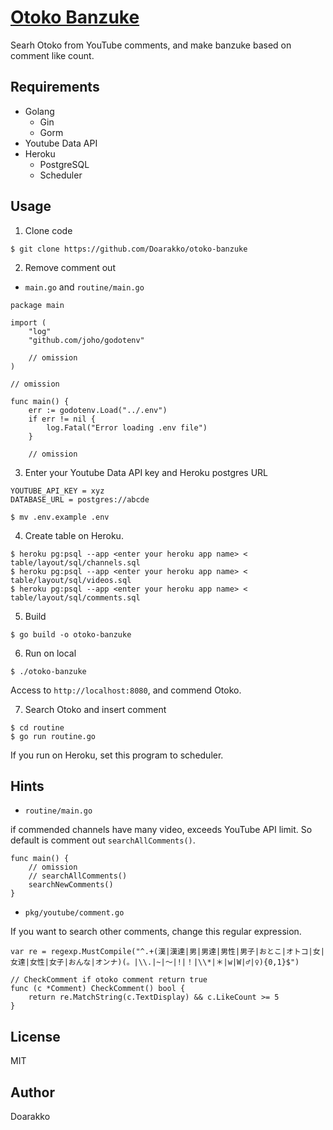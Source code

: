 # [Otoko Banzuke](https://otoko-banzuke.herokuapp.com)
Searh Otoko from YouTube comments, and make banzuke based on comment like count.

## Requirements
- Golang
    - Gin
    - Gorm
- Youtube Data API
- Heroku
    - PostgreSQL
    - Scheduler

## Usage
1. Clone code
```
$ git clone https://github.com/Doarakko/otoko-banzuke
```
2. Remove comment out
- `main.go` and `routine/main.go`
```
package main

import (
    "log"
    "github.com/joho/godotenv"

    // omission
)

// omission

func main() {
    err := godotenv.Load("../.env")
    if err != nil {
        log.Fatal("Error loading .env file")
    }
    
    // omission
```

3. Enter your Youtube Data API key and Heroku postgres URL
```
YOUTUBE_API_KEY = xyz
DATABASE_URL = postgres://abcde
```
```
$ mv .env.example .env
```

4. Create table on Heroku.
```
$ heroku pg:psql --app <enter your heroku app name> < table/layout/sql/channels.sql
$ heroku pg:psql --app <enter your heroku app name> < table/layout/sql/videos.sql
$ heroku pg:psql --app <enter your heroku app name> < table/layout/sql/comments.sql
```

5. Build
```
$ go build -o otoko-banzuke
```

6. Run on local
```
$ ./otoko-banzuke
```
Access to `http://localhost:8080`, and commend Otoko.

7. Search Otoko and insert comment
```
$ cd routine
$ go run routine.go
```
If you run on Heroku, set this program to scheduler.


## Hints
- `routine/main.go`

if commended channels have many video, exceeds YouTube API limit.
So default is comment out `searchAllComments()`.
```
func main() {
    // omission
    // searchAllComments()
    searchNewComments()
}
```

- `pkg/youtube/comment.go`

If you want to search other comments, change this regular expression.
```
var re = regexp.MustCompile("^.+(漢|漢達|男|男達|男性|男子|おとこ|オトコ|女|女達|女性|女子|おんな|オンナ)(。|\\.|~|〜|!|！|\\*|＊|w|W|♂|♀){0,1}$")

// CheckComment if otoko comment return true
func (c *Comment) CheckComment() bool {
	return re.MatchString(c.TextDisplay) && c.LikeCount >= 5
}
```

## License
MIT

## Author
Doarakko
